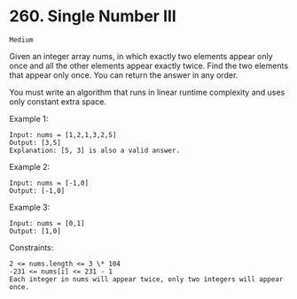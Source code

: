 # 260. Single Number III

`Medium`

Given an integer array nums, in which exactly two elements appear only once and all the other elements appear exactly twice. Find the two elements that appear only once. You can return the answer in any order.

You must write an algorithm that runs in linear runtime complexity and uses only constant extra space.

Example 1:

```note
Input: nums = [1,2,1,3,2,5]
Output: [3,5]
Explanation: [5, 3] is also a valid answer.
```

Example 2:

```note
Input: nums = [-1,0]
Output: [-1,0]
```

Example 3:

```note
Input: nums = [0,1]
Output: [1,0]
```

Constraints:

```note
2 <= nums.length <= 3 \* 104
-231 <= nums[i] <= 231 - 1
Each integer in nums will appear twice, only two integers will appear once.
```
